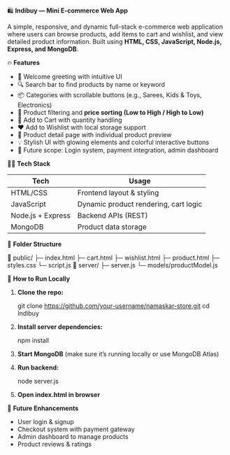 🛍️ **Indibuy — Mini E-commerce Web App**

A simple, responsive, and dynamic full-stack e-commerce web application where users can browse products, add items to cart and wishlist, and view detailed product information. Built using **HTML, CSS, JavaScript, Node.js, Express, and MongoDB**.

 🔥 **Features**

* 👋 Welcome greeting with intuitive UI
* 🔍 Search bar to find products by name or keyword
* 📦 Categories with scrollable buttons (e.g., Sarees, Kids & Toys, Electronics)
* 🎯 Product filtering and **price sorting (Low to High / High to Low)**
* 🛒 Add to Cart with quantity handling
* ❤️ Add to Wishlist with local storage support
* 📄 Product detail page with individual product preview
* 💡 Stylish UI with glowing elements and colorful interactive buttons
* 🌙 Future scope: Login system, payment integration, admin dashboard


 🧑‍💻 **Tech Stack**

| Tech              | Usage                                 |
| ----------------- | ------------------------------------- |
| HTML/CSS          | Frontend layout & styling             |
| JavaScript        | Dynamic product rendering, cart logic |
| Node.js + Express | Backend APIs (REST)                   |
| MongoDB           | Product data storage                  |


 📂 **Folder Structure**

📁 public/
    ├─ index.html
    ├─ cart.html
    ├─ wishlist.html
    ├─ product.html
    ├─ styles.css
    └─ script.js
📁 server/
    ├─ server.js
    └─ models/productModel.js


 🚀 **How to Run Locally**

1. **Clone the repo:**

   git clone https://github.com/your-username/namaskar-store.git
   cd Indibuy

3. **Install server dependencies:**
   
   npm install

4. **Start MongoDB** (make sure it’s running locally or use MongoDB Atlas)

5. **Run backend:**

   node server.js

6. **Open index.html in browser**


 📌 **Future Enhancements**

* User login & signup
* Checkout system with payment gateway
* Admin dashboard to manage products
* Product reviews & ratings



